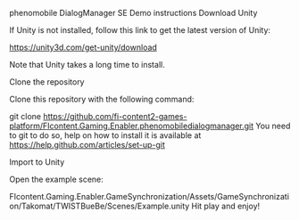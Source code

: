 phenomobile DialogManager SE Demo instructions
Download Unity

If Unity is not installed, follow this link to get the latest version of Unity:

https://unity3d.com/get-unity/download

Note that Unity takes a long time to install.

Clone the repository

Clone this repository with the following command:

git clone https://github.com/fi-content2-games-platform/FIcontent.Gaming.Enabler.phenomobiledialogmanager.git
You need to git to do so, help on how to install it is available at https://help.github.com/articles/set-up-git

Import to Unity

Open the example scene:

FIcontent.Gaming.Enabler.GameSynchronization/Assets/GameSynchronization/Takomat/TWISTBueBe/Scenes/Example.unity
Hit play and enjoy!
